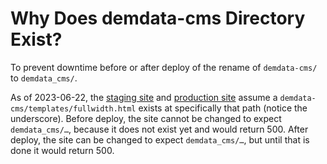# Why Does demdata-cms Directory Exist?

To prevent downtime before or after deploy of the rename of `demdata-cms/` to `demdata_cms/`.

As of 2023-06-22, the [staging site](https://pprd.democratizing-site.tacc.utexas.edu/) and [production site](https://democratizingdata.ai) assume a `demdata-cms/templates/fullwidth.html` exists at specifically that path (notice the underscore). Before deploy, the site cannot be changed to expect `demdata_cms/…`, because it does not exist yet and would return 500. After deploy, the site can be changed to expect `demdata_cms/…`, but until that is done it would return 500.
